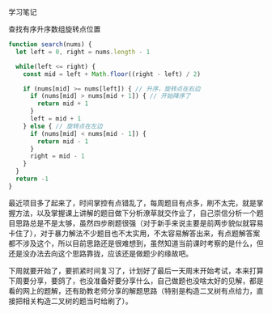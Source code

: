 学习笔记

查找有序升序数组旋转点位置

```javascript
function search(nums) {
  let left = 0, right = nums.length - 1

  while(left <= right) {
    const mid = left + Math.floor((right - left) / 2) 

    if (nums[mid] >= nums[left]) { // 升序，旋转点在右边
      if (nums[mid] > nums[mid + 1]) { // 开始降序了
        return mid + 1
      }
      left = mid + 1
    } else { // 旋转点在左边
      if (nums[mid] < nums[mid - 1]) {
        return mid - 1
      }
      right = mid - 1
    }
  }
  return -1
}
```


最近项目多了起来了，时间掌控有点错乱了，每周题目有点多，刷不太完，就是掌握方法，以及掌握课上讲解的题目做下分析潦草就交作业了，自己崇信分析一个题目思路总是不是太够，虽然四步刷题很强（对于新手来说主要是前两步貌似就容易卡住了），对于暴力解法不少题目也不太实用，不太容易解答出来，有点题解答案都不涉及这个，所以目前思路还是很难想到，虽然知道当前课时考察的是什么，但还是没办法去向这个思路靠拢，应该还是做题少的缘故吧。

下周就要开始了，要抓紧时间复习了，计划好了最后一天周末开始考试，本来打算下周要分享，要鸽了，也没准备好要分享什么，自己做题也没啥太好的见解，都是看的网上的题解，还有助教老师分享的解题思路（特别是构造二叉树有点给力，直接把相关构造二叉树的题当时给刷了）。